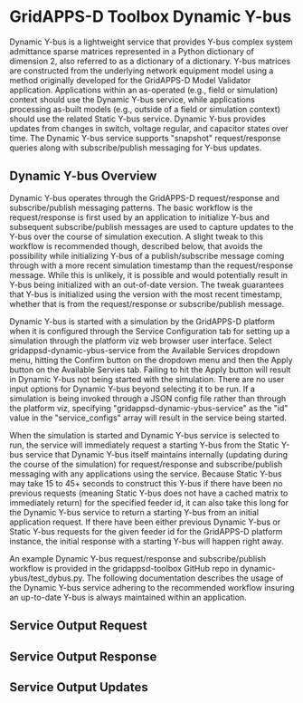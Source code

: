 # GridAPPS-D Toolbox Dynamic Y-bus

Dynamic Y-bus is a lightweight service that provides Y-bus complex system admittance sparse matrices represented in a Python dictionary of dimension 2, also referred to as a dictionary of a dictionary. Y-bus matrices are constructed from the underlying network equipment model using a method originally developed for the GridAPPS-D Model Validator application. Applications within an as-operated (e.g., field or simulation) context should use the Dynamic Y-bus service, while applications processing as-built models (e.g., outside of a field or simulation context) should use the related Static Y-bus service.  Dynamic Y-bus provides updates from changes in switch, voltage regular, and capacitor states over time.  The Dynamic Y-bus service supports "snapshot" request/response queries along with subscribe/publish messaging for Y-bus updates.

## Dynamic Y-bus Overview

Dynamic Y-bus operates through the GridAPPS-D request/response and subscribe/publish messaging patterns. The basic workflow is the request/response is first used by an application to initialize Y-bus and subsequent subscribe/publish messages are used to capture updates to the Y-bus over the course of simulation execution. A slight tweak to this workflow is recommended though, described below, that avoids the possibility while initializing Y-bus of a publish/subscribe message coming through with a more recent simulation timestamp than the request/response message.  While this is unlikely, it is possible and would potentially result in Y-bus being initialized with an out-of-date version. The tweak guarantees that Y-bus is initialized using the version with the most recent timestamp, whether that is from the request/response or subscribe/publish message.

Dynamic Y-bus is started with a simulation by the GridAPPS-D platform when it is configured through the Service Configuration tab for setting up a simulation through the platform viz web browser user interface. Select gridappsd-dynamic-ybus-service from the Available Services dropdown menu, hitting the Confirm button on the dropdown menu and then the Apply button on the Available Servies tab. Failing to hit the Apply button will result in Dynamic Y-bus not being started with the simulation. There are no user input options for Dynamic Y-bus beyond selecting it to be run. If a simulation is being invoked through a JSON config file rather than through the platform viz, specifying "gridappsd-dynamic-ybus-service" as the "id" value in the "service_configs" array will result in the service being started.

When the simulation is started and Dynamic Y-bus service is selected to run, the service will immediately request a starting Y-bus from the Static Y-bus service that Dynamic Y-bus itself maintains internally (updating during the course of the simulation) for request/response and subscribe/publish messaging with any applications using the service. Because Static Y-bus may take 15 to 45+ seconds to construct this Y-bus if there have been no previous requests (meaning Static Y-bus does not have a cached matrix to immediately return) for the specified feeder id, it can also take this long for the Dynamic Y-bus service to return a starting Y-bus from an initial application request. If there have been either previous Dynamic Y-bus or Static Y-bus requests for the given feeder id for the GridAPPS-D platform instance, the initial response with a starting Y-bus will happen right away.

An example Dynamic Y-bus request/response and subscribe/publish workflow is provided in the gridappsd-toolbox GitHub repo in dynamic-ybus/test_dybus.py. The following documentation describes the usage of the Dynamic Y-bus service adhering to the recommended workflow insuring an up-to-date Y-bus is always maintained within an application.

## Service Output Request

## Service Output Response

## Service Output Updates

